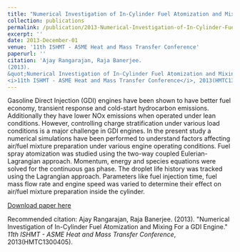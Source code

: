 ```yaml
---
title: "Numerical Investigation of In-Cylinder Fuel Atomization and Mixing For a GDI Engine"
collection: publications
permalink: /publication/2013-Numerical-Investigation-of-In-Cylinder-Fuel-Atomization-and-Mixing-For-a-GDI-Engine
excerpt: ''
date: 2013-December-01
venue: '11th ISHMT - ASME Heat and Mass Transfer Conference'
paperurl: ''
citation: 'Ajay Rangarajan, Raja Banerjee.
(2013).
&quot;Numerical Investigation of In-Cylinder Fuel Atomization and Mixing For a GDI Engine.&quot;
<i>11th ISHMT - ASME Heat and Mass Transfer Conference</i>, 2013(HMTC1300405).'
---
```

Gasoline Direct Injection (GDI) engines have been shown to have better fuel economy, transient response and cold-start hydrocarbon emissions. Additionally they have lower NOx emissions when operated under lean conditions. However, controlling charge stratification under various load conditions is a major challenge in GDI engines. In the present study a numerical simulations have been performed to understand factors affecting air/fuel mixture preparation under various engine operating conditions. Fuel spray atomization was studied using the two-way coupled Eulerian-Lagrangian approach. Momentum, energy and species equations were solved for the continuous gas phase. The droplet life history was tracked using the Lagrangian approach. Parameters like fuel injection time, fuel mass flow rate and engine speed was varied to determine their effect on air/fuel mixture preparation inside the cylinder.

[Download paper here](https://raiith.iith.ac.in/1935/1/ASME-ISHMT-2013-HMTC1300405.pdf)

Recommended citation: Ajay Rangarajan, Raja Banerjee.
(2013).
&quot;Numerical Investigation of In-Cylinder Fuel Atomization and Mixing For a GDI Engine.&quot;
<i>11th ISHMT - ASME Heat and Mass Transfer Conference</i>, 2013(HMTC1300405).